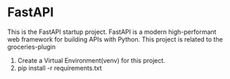 # FastAPI
This is the FastAPI startup project.
FastAPI is a modern high-performant web framework for building APIs with Python.
This project is related to the groceries-plugin

1. Create a Virtual Environment(venv) for this project.
2. pip install -r requirements.txt
